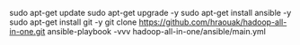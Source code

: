 sudo apt-get update
sudo apt-get upgrade -y
sudo apt-get install ansible -y
sudo apt-get install git -y
git clone https://github.com/hraouak/hadoop-all-in-one.git
ansible-playbook -vvv hadoop-all-in-one/ansible/main.yml

